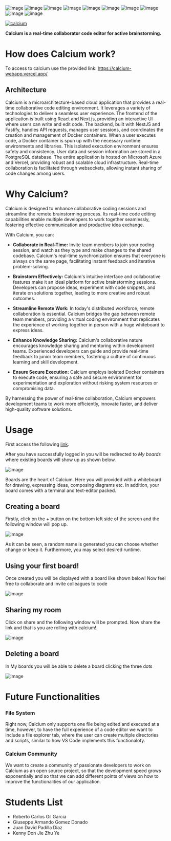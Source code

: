 ![image](https://img.shields.io/badge/microsoft%20azure-0089D6?style=for-the-badge&logo=microsoft-azure&logoColor=white) ![image](https://img.shields.io/badge/Vercel-000000?style=for-the-badge&logo=vercel&logoColor=white) ![image](https://img.shields.io/badge/PostgreSQL-316192?style=for-the-badge&logo=postgresql&logoColor=white) ![image](https://img.shields.io/badge/Docker-2CA5E0?style=for-the-badge&logo=docker&logoColor=white) ![image](https://img.shields.io/badge/fastify-202020?style=for-the-badge&logo=fastify&logoColor=white) ![image](https://img.shields.io/badge/nestjs-E0234E?style=for-the-badge&logo=nestjs&logoColor=white) ![image](https://img.shields.io/badge/next%20js-000000?style=for-the-badge&logo=nextdotjs&logoColor=white) ![image](https://img.shields.io/badge/React-20232A?style=for-the-badge&logo=react&logoColor=61DAFB) ![image](https://img.shields.io/badge/TypeScript-007ACC?style=for-the-badge&logo=typescript&logoColor=white) ![image](https://img.shields.io/badge/Go-00ADD8?style=for-the-badge&logo=go&logoColor=white)


[![calcium](https://github.com/calcium-webapp/calcium/assets/82924017/17e0961f-4a62-4399-ba1f-7291985af11e)](https://calcium-webapp.vercel.app/)

**Calcium is a real-time collaborator code editor for active brainstorming.**

# How does Calcium work?

To access to calcium use the provided link: https://calcium-webapp.vercel.app/

## Architecture

Calcium is a microarchitecture-based cloud application that provides a real-time collaborative code editing environment. It leverages a variety of technologies to deliver a seamless user experience. The frontend of the application is built using React and Next.js, providing an interactive UI where users can write and edit code. The backend, built with NestJS and Fastify, handles API requests, manages user sessions, and coordinates the creation and management of Docker containers. When a user executes code, a Docker container is spun up with the necessary runtime environments and libraries. This isolated execution environment ensures safety and consistency. User data and session information are stored in a PostgreSQL database. The entire application is hosted on Microsoft Azure and Vercel, providing robust and scalable cloud infrastructure. Real-time collaboration is facilitated through websockets, allowing instant sharing of code changes among users.

# Why Calcium?

Calcium is designed to enhance collaborative coding sessions and streamline the remote brainstorming process. Its real-time code editing capabilities enable multiple developers to work together seamlessly, fostering effective communication and productive idea exchange.

With Calcium, you can:

- **Collaborate in Real-Time:** Invite team members to join your coding session, and watch as they type and make changes to the shared codebase. Calcium's real-time synchronization ensures that everyone is always on the same page, facilitating instant feedback and iterative problem-solving.

- **Brainstorm Effectively:** Calcium's intuitive interface and collaborative features make it an ideal platform for active brainstorming sessions. Developers can propose ideas, experiment with code snippets, and iterate on solutions together, leading to more creative and robust outcomes.

- **Streamline Remote Work:** In today's distributed workforce, remote collaboration is essential. Calcium bridges the gap between remote team members, providing a virtual coding environment that replicates the experience of working together in person with a huge whiteboard to express ideas.

- **Enhance Knowledge Sharing:** Calcium's collaborative nature encourages knowledge sharing and mentoring within development teams. Experienced developers can guide and provide real-time feedback to junior team members, fostering a culture of continuous learning and skill development.

- **Ensure Secure Execution:** Calcium employs isolated Docker containers to execute code, ensuring a safe and secure environment for experimentation and exploration without risking system resources or compromising data.

By harnessing the power of real-time collaboration, Calcium empowers development teams to work more efficiently, innovate faster, and deliver high-quality software solutions.

# Usage

First access the following [link](https://calcium-webapp.vercel.app/).

After you have successfully logged in you will be redirected to *My boards* where existing boards will show up as shown below.

![image](https://github.com/calcium-webapp/calcium/assets/82924017/2612c223-43c4-405d-b448-ad8d37cf6ee1)

Boards are the heart of Calcium. Here you will provided with a whiteboard for drawing, expressing ideas, composing diagrams etc. In addition, your board comes with a terminal and text-editor packed.

## Creating a board

Firstly, click on the + button on the bottom left side of the screen and the following window will pop up.

![image](https://github.com/calcium-webapp/calcium/assets/82924017/89c8d45c-d369-4f44-8133-929669b0f8b6)

As it can be seen, a random name is generated you can choose whether change or keep it. Furthermore, you may select desired runtime.

## Using your first board!

Once created you will be displayed with a board like shown below! Now feel free to collaborate and invite colleagues to code

![image](https://github.com/calcium-webapp/calcium/assets/82924017/86d837cf-fd2f-446b-a4b9-7699641e2c86)

## Sharing my room

Click on share and the following window will be prompted. Now share the link and that is you are rolling with calcium!.

![image](https://github.com/calcium-webapp/calcium/assets/82924017/67c46b2b-133e-43f0-93a0-a010c7aacf6d)

## Deleting a board

In My boards you will be able to delete a board clicking the three dots

![image](https://github.com/calcium-webapp/calcium/assets/82924017/1db269d6-2533-452d-a41a-068e6a300419)


# Future Functionalities
### File System

Right now, Calcium only supports one file being edited and executed at a time, however, to have the full experience of a code editor we want to include a file explorer tab, where the user can create multiple directories and scripts, similar to how VS Code implements this functionaloty.

### Calcium Community

We want to create a community of passionate developers to work on Calcium as an open source project, so that the development speed grows exponentially and so that we can add different points of views on how to improve the functionalities of our application.

# Students List

- Roberto Carlos Gil Garcia
- Giuseppe Armando Gomez Donado
- Juan David Padilla Diaz
- Kenny Don Jie Zhu Ye
